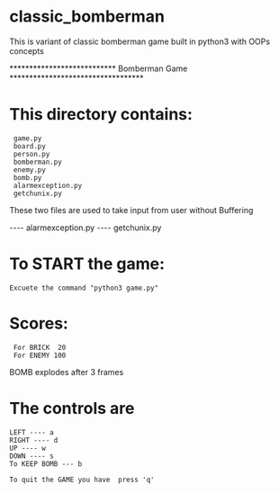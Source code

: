# classic_bomberman
This is variant of classic bomberman game built in python3 with OOPs concepts

*************************** Bomberman Game **********************************

# This directory contains:

	 game.py
	 board.py
	 person.py
	 bomberman.py
	 enemy.py
	 bomb.py
	 alarmexception.py
	 getchunix.py

These two files are used to take input from user without Buffering  

---- alarmexception.py
---- getchunix.py

# To START the game:
	
	Excuete the command "python3 game.py"

# Scores:

	 For BRICK  20
	 For ENEMY 100

BOMB explodes after 3 frames

# The controls are

	LEFT ---- a
	RIGHT ---- d
	UP ---- w
	DOWN ---- s
	To KEEP BOMB --- b

	To quit the GAME you have  press 'q'

